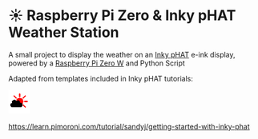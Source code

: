 # :sunny:    Raspberry Pi Zero & Inky pHAT Weather Station

A small project to display the weather on an [Inky pHAT](https://shop.pimoroni.com/products/inky-phat?variant=12549254217811) e-ink display, powered by a [Raspberry Pi Zero W](https://www.raspberrypi.org/products/raspberry-pi-zero-w/) and Python Script

Adapted from templates included in Inky pHAT tutorials:

<p><img src="https://github.com/DanMiles1/Weather-Station/blob/master/resources/icon-cloud.png?raw=true" alt="foo bar" title="train &amp; tracks" /></p>

https://learn.pimoroni.com/tutorial/sandyj/getting-started-with-inky-phat
